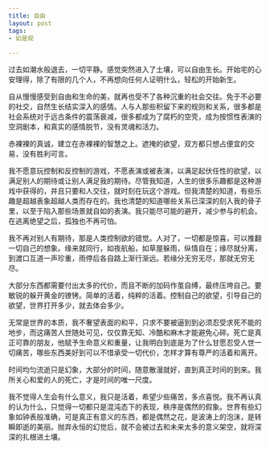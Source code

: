 ```yaml
---
title: 自由
layout: post
tags:
- 如是观
 
---
```


过去如潮水般退去，一切平静。感觉突然进入了土壤，可以自由生长。开始宅的心安理得，除了有限的几个人，不再想向任何人证明什么，轻松的开始新生。

自从慢慢感受到自由和生命的美，就再也受不了各种沉重的社会交往。免于不必要的社交，自然生长结实深入的感情。人与人那些积留下来的规则和关系，很多都是社会系统对于远古条件的震荡衰减，很多都成为了腐朽的空壳，成为按惯性表演的空洞剧本，和真实的感情脱节，没有灵魂和活力。

赤裸裸的真诚，建立在赤裸裸的智慧之上。遮掩的欲望，双方都只想占便宜的交易，没有胜利可言。

我不愿意玩控制和反控制的游戏，不愿表演或被表演，以满足起伏任性的欲望，以满足别人的期待或让别人满足我的期待。尽管我知道，人生的很多乐趣都是这种游戏中获得的，并且只要和人交往，就时刻在玩这个游戏。但我清楚的知道，有些乐趣是超越表象超越人类而存在的。我也清楚的知道哪些关系已深深的刻入我的骨子里，以至于陷入那些场景就自如的表演。我只能尽可能的避开，减少参与的机会。在逃离绝望之后，孤独也不再可怕。

我不再对别人有期待，那是人类控制欲的错觉。人对了，一切都是惊喜，可以推翻一切自己的想象。缘来就同行，如夜航船，如草屋躲雨，纵情自在；缘尽就分离，到渡口互道一声珍重，雨停后各自路上渐行渐远。若缘分无穷无尽，那就无穷无尽。

大部分东西都需要付出太多的代价，而且不断的加码作茧自缚，最终压垮自己。要敏锐的躲开黄金的镣铐。简单的活着，纯粹的活着。控制自己的欲望，引导自己的欲望，世界打开多少，就去体会多少。

无常是世界的本质，我不奢望表面的和平，只求不要被逼到到必须忍受求死不能的地步，而这痛苦人世随处可见，仅仅靠无知、冷酷和麻木才能避免心碎。死亡是真正可靠的朋友，他赋予生命意义和重量，让我明白到底是为了什么甘愿忍受人世一切痛苦，哪些东西美好到可以不惜承受一切代价，怎样才算有尊严的活着和离开。

时间均匀流逝只是幻象，大部分的时间，随意散漫就好，直到真正时间的到来。我所关心和爱的人的死亡，才是时间的唯一尺度。

我不觉得人生会有什么意义，我只是活着，希望少些痛苦，多点喜悦。我不再认真的认为什么，只觉得一切都只是混沌态下的表现，秩序是偶然的假象。世界有些幻象如钟表般准确，可是真正有意义的东西，都是偶然之花，是波涛上的泡沫，是转瞬即逝的美丽。抛弃永恒的幻觉后，就不会被过去和未来太多的意义架空，就将深深的扎根进土壤。


